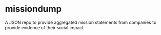 missiondump
===========

A JSON repo to provide aggregated mission statements from companies to provide evidence of their social impact.
